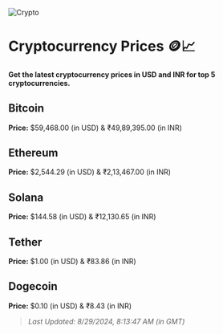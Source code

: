 
![Crypto](https://www.techguide.com.au/wp-content/uploads/2020/11/crypto3.jpeg)

# Cryptocurrency Prices 🪙📈

#### Get the latest cryptocurrency prices in USD and INR for top 5 cryptocurrencies.

## Bitcoin

**Price:** $59,468.00 (in USD) & ₹49,89,395.00 (in INR)

## Ethereum

**Price:** $2,544.29 (in USD) & ₹2,13,467.00 (in INR)

## Solana

**Price:** $144.58 (in USD) & ₹12,130.65 (in INR)

## Tether

**Price:** $1.00 (in USD) & ₹83.86 (in INR)

## Dogecoin

**Price:** $0.10 (in USD) & ₹8.43 (in INR)

> _Last Updated: 8/29/2024, 8:13:47 AM (in GMT)_
